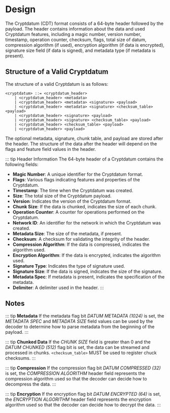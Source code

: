 # Design

The Cryptdatum (CDT) format consists of a 64-byte header followed by the payload. The header contains information about the data and used Cryptdatum features, including a magic number, version number, timestamp, operation counter, checksum, flags, total size of datum, compression algorithm (if used), encryption algorithm (if data is encrypted), signature size field (if data is signed), and metadata type (if metadata is present).

## Structure of a Valid Cryptdatum

The structure of a valid Cryptdatum is as follows:

```bnf
<cryptdatum> ::= <cryptdatum_header>
    | <cryptdatum_header> <metadata>
    | <cryptdatum_header> <metadata> <signature> <payload>
    | <cryptdatum_header> <metadata> <signature> <checksum_table> <payload>
    | <cryptdatum_header> <signature> <payload>
    | <cryptdatum_header> <signature> <checksum_table> <payload>
    | <cryptdatum_header> <checksum_table> <payload>
    | <cryptdatum_header> <payload>
```

The optional metadata, signature, chunk table, and payload are stored after the header. The structure of the data after the header will depend on the flags and feature field values in the header.

::: tip Header Information
The 64-byte header of a Cryptdatum contains the following fields:

- **Magic Number**: A unique identifier for the Cryptdatum format.
- **Flags**: Various flags indicating features and properties of the Cryptdatum.
- **Timestamp**: The time when the Cryptdatum was created.
- **Size**: The total size of the Cryptdatum payload.
- **Version**: Indicates the version of the Cryptdatum format.
- **Chunk Size**: If the data is chunked, indicates the size of each chunk.
- **Operation Counter**: A counter for operations performed on the Cryptdatum.
- **Network ID**: An identifier for the network in which the Cryptdatum was created.
- **Metadata Size**: The size of the metadata, if present.
- **Checksum**: A checksum for validating the integrity of the header.
- **Compression Algorithm**: If the data is compressed, indicates the algorithm used.
- **Encryption Algorithm**: If the data is encrypted, indicates the algorithm used.
- **Signature Type**: Indicates the type of signature used.
- **Signature Size**: If the data is signed, indicates the size of the signature.
- **Metadata Spec**: If metadata is present, indicates the specification of the metadata.
- **Delimiter**: A delimiter used in the header.
:::

## Notes

::: tip **Metadata**
If the metadata flag bit *DATUM METADATA (1024)* is set, the *METADATA SPEC* and *METADATA SIZE* field values can be used by the decoder to determine how to parse metadata from the beginning of the payload.
:::

::: tip **Chunked Data**
If the *CHUNK SIZE* field is greater than 0 and the *DATUM CHUNKED (512)* flag bit is set, the data can be streamed and processed in chunks. `<checksum_table>` MUST be used to register chuck checksums.
:::

::: tip **Compression**
If the compression flag bit *DATUM COMPRESSED (32)* is set, the *COMPRESSION ALGORITHM* header field represents the compression algorithm used so that the decoder can decide how to decompress the data.
:::

::: tip **Encryption**
If the encryption flag bit *DATUM ENCRYPTED (64)* is set, the *ENCRYPTION ALGORITHM* header field represents the encryption algorithm used so that the decoder can decide how to decrypt the data.
:::

